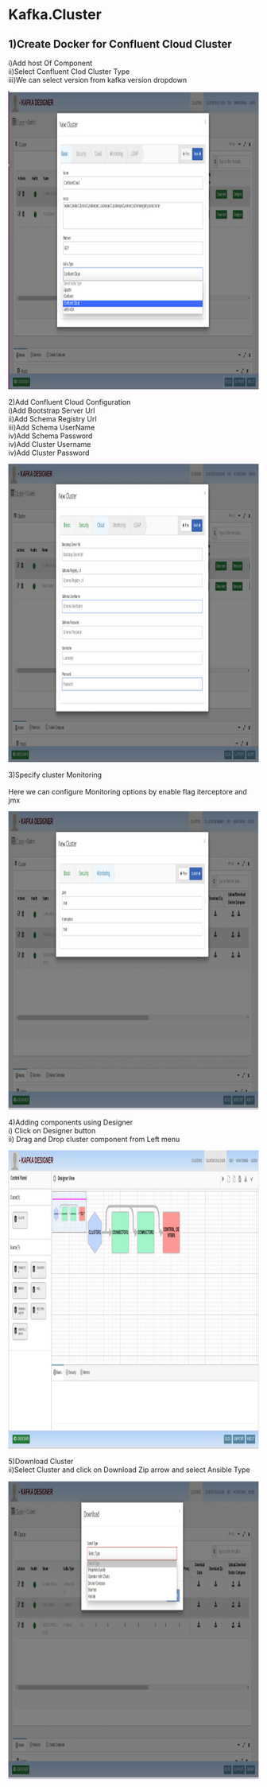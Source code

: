 # Kafka.Cluster

## 1)Create Docker for Confluent Cloud Cluster
   i)Add host Of Component <br />
   ii)Select Confluent Clod Cluster Type<br />
  iii)We can select version from kafka version dropdown<br />

   <img src="cloud1.png" width="1000" height="600">
   
   2)Add Confluent Cloud Configuration<br />
    i)Add Bootstrap Server Url<br />
   ii)Add Schema Registry Url<br />
  iii)Add Schema UserName<br />
   iv)Add Schema Password<br/>
   iv)Add Cluster Username<br/>
   iv)Add Cluster Password<br/>
  
    
   
   <img src="cloud2.png" width="1000" height="600">
   
   
   3)Specify cluster Monitoring<br />	
     Here we can configure Monitoring options by enable flag iterceptore and jmx
   
   <img src="cluster3.png" width="1000" height="600">
   
   4)Adding components using Designer<br />	
      i) Click on Designer button<br />
     ii) Drag and Drop cluster component from Left menu
    
   <img src="cluster4.png" width="1000" height="600">
   
 
   
   5)Download Cluster<br />
     ii)Select Cluster and click on Download Zip arrow and select Ansible Type<br />
     
   <img src="download.png" width="1000" height="600">

